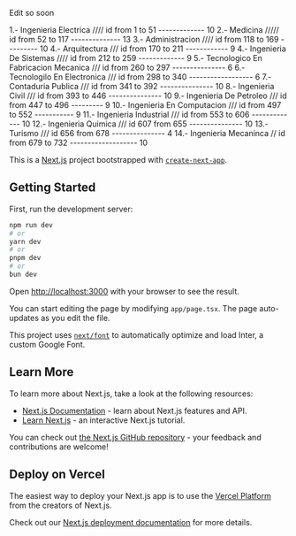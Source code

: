 Edit so soon 

1.- Ingenieria Electrica  //// id from 1 to 51 ------------- 10
2.- Medicina ///// id from 52 to 117 -------------- 13
3.- Administracion //// id from 118 to 169 --------- 10
4.- Arquitectura /// id from 170 to 211 ------------ 9
4.- Ingenieria De Sistemas //// id from 212 to 259 ------------- 9
5.- Tecnologico En Fabricacion Mecanica /// id from 260 to 297 --------------- 6
6.- Tecnologilo En Electronica /// id from 298 to 340 ------------------ 6
7.- Contaduria Publica /// id from 341 to 392 --------------- 10
8.- Ingenieria Civil /// id from 393 to 446 --------------- 10
9.- Ingenieria De Petroleo /// id from 447 to 496 --------- 9
10.- Ingenieria En Computacion /// id from 497 to 552 ----------- 9
11.- Ingenieria Industrial /// id from 553 to 606 ------------- 10
12.- Ingenieria Quimica /// id 607 from 655 --------------- 10
13.- Turismo /// id 656 from 678 --------------- 4
14.- Ingenieria Mecaninca // id from 679 to 732  ------------------- 10


This is a [Next.js](https://nextjs.org/) project bootstrapped with [`create-next-app`](https://github.com/vercel/next.js/tree/canary/packages/create-next-app).

## Getting Started

First, run the development server:

```bash
npm run dev
# or
yarn dev
# or
pnpm dev
# or
bun dev
```

Open [http://localhost:3000](http://localhost:3000) with your browser to see the result.

You can start editing the page by modifying `app/page.tsx`. The page auto-updates as you edit the file.

This project uses [`next/font`](https://nextjs.org/docs/basic-features/font-optimization) to automatically optimize and load Inter, a custom Google Font.

## Learn More

To learn more about Next.js, take a look at the following resources:

- [Next.js Documentation](https://nextjs.org/docs) - learn about Next.js features and API.
- [Learn Next.js](https://nextjs.org/learn) - an interactive Next.js tutorial.

You can check out [the Next.js GitHub repository](https://github.com/vercel/next.js/) - your feedback and contributions are welcome!

## Deploy on Vercel

The easiest way to deploy your Next.js app is to use the [Vercel Platform](https://vercel.com/new?utm_medium=default-template&filter=next.js&utm_source=create-next-app&utm_campaign=create-next-app-readme) from the creators of Next.js.

Check out our [Next.js deployment documentation](https://nextjs.org/docs/deployment) for more details.
